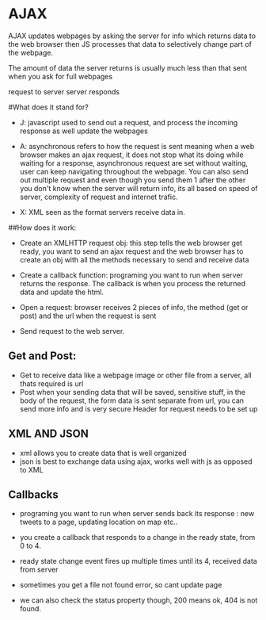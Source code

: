 # AJAX

AJAX updates webpages by asking the server for info which returns data to the
web browser then JS processes that data to selectively change part of the webpage.

The amount of data the server returns is usually much less than that sent when you
ask for full webpages

request to server
server responds

#What does it stand for?

- J: javascript used to send out a request, and process the incoming response as well
update the webpages

- A: asynchronous refers to how the request is sent
meaning when a web browser makes an ajax request, it does not stop
what its doing while waiting for a response, asynchronous request are set without
waiting, user can keep navigating throughout the webpage. You can also send out
multiple request and even though you send them 1 after the other you don't know
when the server will return info, its all based on speed of server, complexity of request and internet trafic.

- X: XML seen as the format servers receive data in.

##How does it work:

- Create an XMLHTTP request obj: this step tells the web browser get ready, you want
to send an ajax request and the web browser has to create an obj with all the methods necessary to send and receive data

- Create a callback function: programing you want to run when server returns the response. The callback is when you process the returned data and update the html.

- Open a request: browser receives 2 pieces of info, the method (get or post) and the url when the request is sent

- Send request to the web server.

## Get and Post:

- Get to receive data like a webpage image or other file from a server, all thats required is url
- Post when your sending data that will be saved, sensitive stuff, in the body of the request, the form data is sent separate from url, you can send more info and is very secure
Header for request needs to be set up

## XML AND JSON

- xml allows you to create data that is well organized
- json is best to exchange data using ajax, works well with js as opposed to XML

## Callbacks
- programing you want to run when server sends back its response : new tweets to a page, updating location on map etc..

- you create a callback that responds to a change in the ready state, from 0 to 4.
- ready state change event fires up multiple times until its 4, received data from server
- sometimes you get a file not found error, so cant update page
- we can also check the status property though, 200 means ok, 404 is not found.
